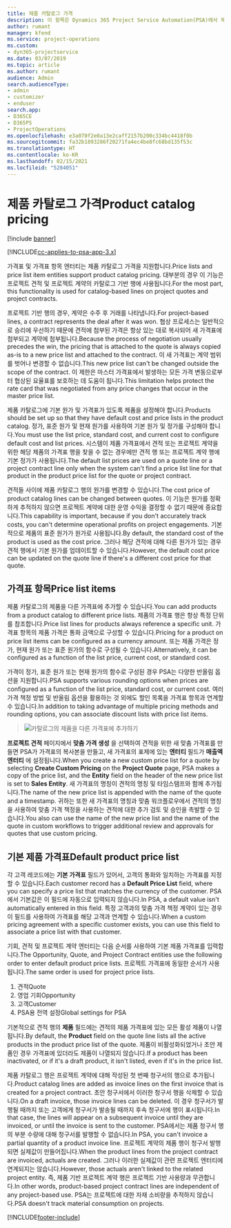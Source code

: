 ```yaml
---
title: 제품 카탈로그 가격
description: 이 항목은 Dynamics 365 Project Service Automation(PSA)에서 제품 카탈로그 가격이 기능하는 방식에 대한 정보를 제공합니다.
author: rumant
manager: kfend
ms.service: project-operations
ms.custom:
- dyn365-projectservice
ms.date: 03/07/2019
ms.topic: article
ms.author: rumant
audience: Admin
search.audienceType:
- admin
- customizer
- enduser
search.app:
- D365CE
- D365PS
- ProjectOperations
ms.openlocfilehash: e3a070f2e0a13e2caff2157b200c334bc4418f0b
ms.sourcegitcommit: fa32b1893286f20271fa4ec4be8fc68bd135f53c
ms.translationtype: HT
ms.contentlocale: ko-KR
ms.lasthandoff: 02/15/2021
ms.locfileid: "5284051"
---
```

# <a name="product-catalog-pricing"></a><span data-ttu-id="db677-103">제품 카탈로그 가격</span><span class="sxs-lookup"><span data-stu-id="db677-103">Product catalog pricing</span></span> 

[!include [banner](../includes/psa-now-project-operations.md)]

[!INCLUDE[cc-applies-to-psa-app-3.x](../includes/cc-applies-to-psa-app-3x.md)]


<span data-ttu-id="db677-104">가격표 및 가격표 항목 엔터티는 제품 카탈로그 가격을 지원합니다.</span><span class="sxs-lookup"><span data-stu-id="db677-104">Price lists and price list item entities support product catalog pricing.</span></span> <span data-ttu-id="db677-105">대부분의 경우 이 기능은 프로젝트 견적 및 프로젝트 계약의 카탈로그 기반 행에 사용됩니다.</span><span class="sxs-lookup"><span data-stu-id="db677-105">For the most part, this functionality is used for catalog-based lines on project quotes and project contracts.</span></span>

<span data-ttu-id="db677-106">프로젝트 기반 행의 경우, 계약은 수주 후 거래를 나타냅니다.</span><span class="sxs-lookup"><span data-stu-id="db677-106">For project-based lines, a contract represents the deal after it was won.</span></span> <span data-ttu-id="db677-107">협상 프로세스는 일반적으로 승리에 우선하기 때문에 견적에 첨부된 가격은 항상 있는 대로 복사되어 새 가격표에 첨부되고 계약에 첨부됩니다.</span><span class="sxs-lookup"><span data-stu-id="db677-107">Because the process of negotiation usually precedes the win, the pricing that is attached to the quote is always copied as-is to a new price list and attached to the contract.</span></span> <span data-ttu-id="db677-108">이 새 가격표는 계약 범위를 벗어나 변경할 수 없습니다.</span><span class="sxs-lookup"><span data-stu-id="db677-108">This new price list can't be changed outside the scope of the contract.</span></span> <span data-ttu-id="db677-109">이 제한은 마스터 가격표에서 발생하는 모든 가격 변동으로부터 협상된 요율표를 보호하는 데 도움이 됩니다.</span><span class="sxs-lookup"><span data-stu-id="db677-109">This limitation helps protect the rate card that was negotiated from any price changes that occur in the master price list.</span></span>

<span data-ttu-id="db677-110">제품 카탈로그에 기본 원가 및 가격표가 있도록 제품을 설정해야 합니다.</span><span class="sxs-lookup"><span data-stu-id="db677-110">Products should be set up so that they have default cost and price lists in the product catalog.</span></span> <span data-ttu-id="db677-111">정가, 표준 원가 및 현재 원가를 사용하여 기본 원가 및 정가를 구성해야 합니다.</span><span class="sxs-lookup"><span data-stu-id="db677-111">You must use the list price, standard cost, and current cost to configure default cost and list prices.</span></span> <span data-ttu-id="db677-112">시스템이 제품 가격표에서 견적 또는 프로젝트 계약을 위한 해당 제품의 가격표 행을 찾을 수 없는 경우에만 견적 행 또는 프로젝트 계약 행에 기본 정가가 사용됩니다.</span><span class="sxs-lookup"><span data-stu-id="db677-112">The default list prices are used on a quote line or a project contract line only when the system can't find a price list line for that product in the product price list for the quote or project contract.</span></span>

<span data-ttu-id="db677-113">견적들 사이에 제품 카탈로그 행의 원가를 변경할 수 있습니다.</span><span class="sxs-lookup"><span data-stu-id="db677-113">The cost price of product catalog lines can be changed between quotes.</span></span> <span data-ttu-id="db677-114">이 기능은 원가를 정확하게 추적하지 않으면 프로젝트 계약에 대한 운영 수익을 결정할 수 없기 때문에 중요합니다.</span><span class="sxs-lookup"><span data-stu-id="db677-114">This capability is important, because if you don't accurately track costs, you can't determine operational profits on project engagements.</span></span> <span data-ttu-id="db677-115">기본적으로 제품의 표준 원가가 원가로 사용됩니다.</span><span class="sxs-lookup"><span data-stu-id="db677-115">By default, the standard cost of the product is used as the cost price.</span></span> <span data-ttu-id="db677-116">그러나 해당 견적에 대해 다른 원가가 있는 경우 견적 행에서 기본 원가를 업데이트할 수 있습니다.</span><span class="sxs-lookup"><span data-stu-id="db677-116">However, the default cost price can be updated on the quote line if there's a different cost price for that quote.</span></span>

## <a name="price-list-items"></a><span data-ttu-id="db677-117">가격표 항목</span><span class="sxs-lookup"><span data-stu-id="db677-117">Price list items</span></span>

<span data-ttu-id="db677-118">제품 카탈로그의 제품을 다른 가격표에 추가할 수 있습니다.</span><span class="sxs-lookup"><span data-stu-id="db677-118">You can add products from a product catalog to different price lists.</span></span> <span data-ttu-id="db677-119">제품의 가격표 행은 항상 특정 단위를 참조합니다.</span><span class="sxs-lookup"><span data-stu-id="db677-119">Price list lines for products always reference a specific unit.</span></span> <span data-ttu-id="db677-120">가격표 항목의 제품 가격은 통화 금액으로 구성할 수 있습니다.</span><span class="sxs-lookup"><span data-stu-id="db677-120">Pricing for a product on price list items can be configured as a currency amount.</span></span> <span data-ttu-id="db677-121">또는 제품 가격은 정가, 현재 원가 또는 표준 원가의 함수로 구성될 수 있습니다.</span><span class="sxs-lookup"><span data-stu-id="db677-121">Alternatively, it can be configured as a function of the list price, current cost, or standard cost.</span></span>

<span data-ttu-id="db677-122">가격이 정가, 표준 원가 또는 현재 원가의 함수로 구성된 경우 PSA는 다양한 반올림 옵션을 지원합니다.</span><span class="sxs-lookup"><span data-stu-id="db677-122">PSA supports various rounding options when prices are configured as a function of the list price, standard cost, or current cost.</span></span> <span data-ttu-id="db677-123">여러 가격 책정 방법 및 반올림 옵션을 활용하는 것 외에도 할인 목록을 가격표 항목과 연계할 수 있습니다.</span><span class="sxs-lookup"><span data-stu-id="db677-123">In addition to taking advantage of multiple pricing methods and rounding options, you can associate discount lists with price list items.</span></span> 

> ![카탈로그의 제품을 다른 가격표에 추가하기](media/basic-guide-16.png)

<span data-ttu-id="db677-125">**프로젝트 견적** 페이지에서 **맞춤 가격 생성** 을 선택하여 견적을 위한 새 맞춤 가격표를 만들면 PSA가 가격표의 복사본을 만들고, 새 가격표의 표제에 있는 **엔터티** 필드가 **매출액 엔터티** 에 설정됩니다.</span><span class="sxs-lookup"><span data-stu-id="db677-125">When you create a new custom price list for a quote by selecting **Create Custom Pricing** on the **Project Quote** page, PSA makes a copy of the price list, and the **Entity** field on the header of the new price list is set to **Sales Entity**.</span></span> <span data-ttu-id="db677-126">새 가격표의 명칭이 견적의 명칭 및 타임스탬프와 함께 추가됩니다.</span><span class="sxs-lookup"><span data-stu-id="db677-126">The name of the new price list is appended with the name of the quote and a timestamp.</span></span> <span data-ttu-id="db677-127">귀하는 또한 새 가격표의 명칭과 맞춤 워크플로우에서 견적의 명칭을 사용하여 맞춤 가격 책정을 사용하는 견적에 대한 추가 검토 및 승인을 촉발할 수 있습니다.</span><span class="sxs-lookup"><span data-stu-id="db677-127">You also can use the name of the new price list and the name of the quote in custom workflows to trigger additional review and approvals for quotes that use custom pricing.</span></span>

 
## <a name="default-product-price-list"></a><span data-ttu-id="db677-128">기본 제품 가격표</span><span class="sxs-lookup"><span data-stu-id="db677-128">Default product price list</span></span>
<span data-ttu-id="db677-129">각 고객 레코드에는 **기본 가격표** 필드가 있어서, 고객의 통화와 일치하는 가격표를 지정할 수 있습니다.</span><span class="sxs-lookup"><span data-stu-id="db677-129">Each customer record has a **Default Price List** field, where you can specify a price list that matches the currency of the customer.</span></span> <span data-ttu-id="db677-130">PSA에서 기본값은 이 필드에 자동으로 입력되지 않습니다.</span><span class="sxs-lookup"><span data-stu-id="db677-130">In PSA, a default value isn't automatically entered in this field.</span></span> <span data-ttu-id="db677-131">특정 고객과의 맞춤 가격 책정 계약이 있는 경우 이 필드를 사용하여 가격표를 해당 고객과 연계할 수 있습니다.</span><span class="sxs-lookup"><span data-stu-id="db677-131">When a custom pricing agreement with a specific customer exists, you can use this field to associate a price list with that customer.</span></span>

<span data-ttu-id="db677-132">기회, 견적 및 프로젝트 계약 엔터티는 다음 순서를 사용하여 기본 제품 가격표를 입력합니다.</span><span class="sxs-lookup"><span data-stu-id="db677-132">The Opportunity, Quote, and Project Contract entities use the following order to enter default product price lists.</span></span> <span data-ttu-id="db677-133">프로젝트 가격표에 동일한 순서가 사용됩니다.</span><span class="sxs-lookup"><span data-stu-id="db677-133">The same order is used for project price lists.</span></span>

1.  <span data-ttu-id="db677-134">견적</span><span class="sxs-lookup"><span data-stu-id="db677-134">Quote</span></span>
2.  <span data-ttu-id="db677-135">영업 기회</span><span class="sxs-lookup"><span data-stu-id="db677-135">Opportunity</span></span>
3.  <span data-ttu-id="db677-136">고객</span><span class="sxs-lookup"><span data-stu-id="db677-136">Customer</span></span>
4.  <span data-ttu-id="db677-137">PSA용 전역 설정</span><span class="sxs-lookup"><span data-stu-id="db677-137">Global settings for PSA</span></span>

<span data-ttu-id="db677-138">기본적으로 견적 행의 **제품** 필드에는 견적의 제품 가격표에 있는 모든 활성 제품이 나열됩니다.</span><span class="sxs-lookup"><span data-stu-id="db677-138">By default, the **Product** field on the quote line lists all the active products in the product price list of the quote.</span></span> <span data-ttu-id="db677-139">제품이 비활성화되었거나 초안 제품인 경우 가격표에 있더라도 제품이 나열되지 않습니다.</span><span class="sxs-lookup"><span data-stu-id="db677-139">If a product has been inactivated, or if it's a draft product, it isn't listed, even if it's in the price list.</span></span> 

<span data-ttu-id="db677-140">제품 카탈로그 행은 프로젝트 계약에 대해 작성된 첫 번째 청구서의 행으로 추가됩니다.</span><span class="sxs-lookup"><span data-stu-id="db677-140">Product catalog lines are added as invoice lines on the first invoice that is created for a project contract.</span></span> <span data-ttu-id="db677-141">초안 청구서에서 이러한 청구서 행을 삭제할 수 있습니다.</span><span class="sxs-lookup"><span data-stu-id="db677-141">On a draft invoice, those invoice lines can be deleted.</span></span> <span data-ttu-id="db677-142">이 경우 청구서가 발행될 때까지 또는 고객에게 청구서가 발송될 때까지 후속 청구서에 행이 표시됩니다.</span><span class="sxs-lookup"><span data-stu-id="db677-142">In that case, the lines will appear on a subsequent invoice until they are invoiced, or until the invoice is sent to the customer.</span></span> <span data-ttu-id="db677-143">PSA에서는 제품 청구서 행의 부분 수량에 대해 청구서를 발행할 수 없습니다.</span><span class="sxs-lookup"><span data-stu-id="db677-143">In PSA, you can't invoice a partial quantity of a product invoice line.</span></span> <span data-ttu-id="db677-144">프로젝트 계약의 제품 행이 청구서 발행되면 실제값이 만들어집니다.</span><span class="sxs-lookup"><span data-stu-id="db677-144">When the product lines from the project contract are invoiced, actuals are created.</span></span> <span data-ttu-id="db677-145">그러나 이러한 실제값이 관련 프로젝트 엔터티에 연계되지는 않습니다.</span><span class="sxs-lookup"><span data-stu-id="db677-145">However, those actuals aren't linked to the related project entity.</span></span> <span data-ttu-id="db677-146">즉, 제품 기반 프로젝트 계약 행은 프로젝트 기반 사용량과 무관합니다.</span><span class="sxs-lookup"><span data-stu-id="db677-146">In other words, product-based project contract lines are independent of any project-based use.</span></span> <span data-ttu-id="db677-147">PSA는 프로젝트에 대한 자재 소비량을 추적하지 않습니다.</span><span class="sxs-lookup"><span data-stu-id="db677-147">PSA doesn't track material consumption on projects.</span></span>


[!INCLUDE[footer-include](../includes/footer-banner.md)]